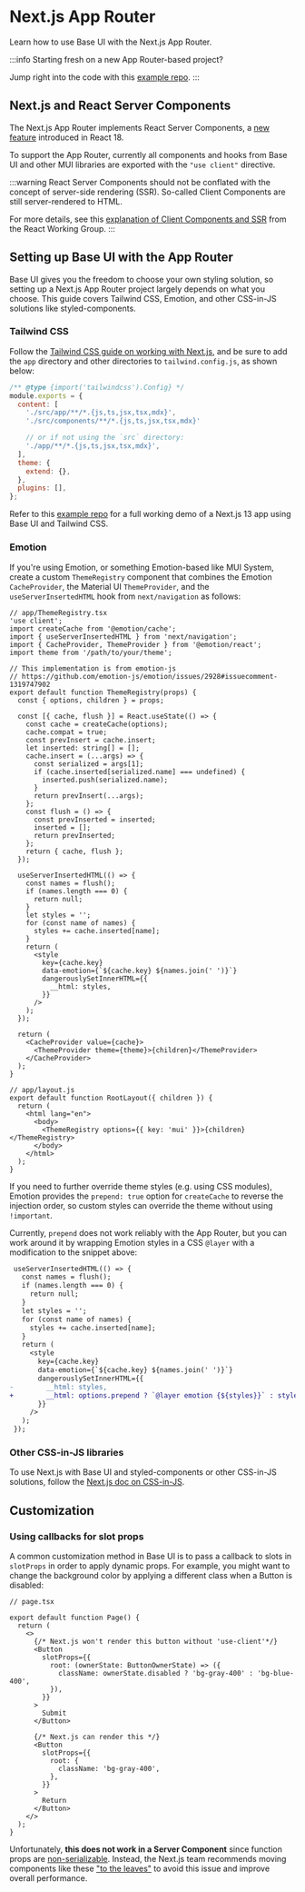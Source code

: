 # Next.js App Router

<p class="description">Learn how to use Base UI with the Next.js App Router.</p>

:::info
Starting fresh on a new App Router-based project?

Jump right into the code with this [example repo](https://github.com/mui/material-ui/blob/master/examples/base-next-app-router-ts).
:::

## Next.js and React Server Components

The Next.js App Router implements React Server Components, a [new feature](https://github.com/reactjs/rfcs/blob/main/text/0227-server-module-conventions.md#changes-since-v1) introduced in React 18.

To support the App Router, currently all components and hooks from Base UI and other MUI libraries are exported with the `"use client"` directive.

:::warning
React Server Components should not be conflated with the concept of server-side rendering (SSR).
So-called Client Components are still server-rendered to HTML.

For more details, see this [explanation of Client Components and SSR](https://github.com/reactwg/server-components/discussions/4) from the React Working Group.
:::

## Setting up Base UI with the App Router

Base UI gives you the freedom to choose your own styling solution, so setting up a Next.js App Router project largely depends on what you choose.
This guide covers Tailwind CSS, Emotion, and other CSS-in-JS solutions like styled-components.

### Tailwind CSS

Follow the [Tailwind CSS guide on working with Next.js](https://tailwindcss.com/docs/guides/nextjs), and be sure to add the `app` directory and other directories to `tailwind.config.js`, as shown below:

```js
/** @type {import('tailwindcss').Config} */
module.exports = {
  content: [
    './src/app/**/*.{js,ts,jsx,tsx,mdx}',
    './src/components/**/*.{js,ts,jsx,tsx,mdx}'

    // or if not using the `src` directory:
    './app/**/*.{js,ts,jsx,tsx,mdx}',
  ],
  theme: {
    extend: {},
  },
  plugins: [],
};
```

Refer to this [example repo](https://github.com/mui/material-ui/blob/master/examples/base-next-app-router-tailwind-ts) for a full working demo of a Next.js 13 app using Base UI and Tailwind CSS.

### Emotion

If you're using Emotion, or something Emotion-based like MUI System, create a custom `ThemeRegistry` component that combines the Emotion `CacheProvider`, the Material UI `ThemeProvider`, and the `useServerInsertedHTML` hook from `next/navigation` as follows:

```tsx
// app/ThemeRegistry.tsx
'use client';
import createCache from '@emotion/cache';
import { useServerInsertedHTML } from 'next/navigation';
import { CacheProvider, ThemeProvider } from '@emotion/react';
import theme from '/path/to/your/theme';

// This implementation is from emotion-js
// https://github.com/emotion-js/emotion/issues/2928#issuecomment-1319747902
export default function ThemeRegistry(props) {
  const { options, children } = props;

  const [{ cache, flush }] = React.useState(() => {
    const cache = createCache(options);
    cache.compat = true;
    const prevInsert = cache.insert;
    let inserted: string[] = [];
    cache.insert = (...args) => {
      const serialized = args[1];
      if (cache.inserted[serialized.name] === undefined) {
        inserted.push(serialized.name);
      }
      return prevInsert(...args);
    };
    const flush = () => {
      const prevInserted = inserted;
      inserted = [];
      return prevInserted;
    };
    return { cache, flush };
  });

  useServerInsertedHTML(() => {
    const names = flush();
    if (names.length === 0) {
      return null;
    }
    let styles = '';
    for (const name of names) {
      styles += cache.inserted[name];
    }
    return (
      <style
        key={cache.key}
        data-emotion={`${cache.key} ${names.join(' ')}`}
        dangerouslySetInnerHTML={{
          __html: styles,
        }}
      />
    );
  });

  return (
    <CacheProvider value={cache}>
      <ThemeProvider theme={theme}>{children}</ThemeProvider>
    </CacheProvider>
  );
}

// app/layout.js
export default function RootLayout({ children }) {
  return (
    <html lang="en">
      <body>
        <ThemeRegistry options={{ key: 'mui' }}>{children}</ThemeRegistry>
      </body>
    </html>
  );
}
```

If you need to further override theme styles (e.g. using CSS modules), Emotion provides the `prepend: true` option for `createCache` to reverse the injection order, so custom styles can override the theme without using `!important`.

Currently, `prepend` does not work reliably with the App Router, but you can work around it by wrapping Emotion styles in a CSS `@layer` with a modification to the snippet above:

```diff
 useServerInsertedHTML(() => {
   const names = flush();
   if (names.length === 0) {
     return null;
   }
   let styles = '';
   for (const name of names) {
     styles += cache.inserted[name];
   }
   return (
     <style
       key={cache.key}
       data-emotion={`${cache.key} ${names.join(' ')}`}
       dangerouslySetInnerHTML={{
-        __html: styles,
+        __html: options.prepend ? `@layer emotion {${styles}}` : styles,
       }}
     />
   );
 });
```

### Other CSS-in-JS libraries

To use Next.js with Base UI and styled-components or other CSS-in-JS solutions, follow the [Next.js doc on CSS-in-JS](https://nextjs.org/docs/app/building-your-application/styling/css-in-js).

## Customization

### Using callbacks for slot props

A common customization method in Base UI is to pass a callback to slots in `slotProps` in order to apply dynamic props. For example, you might want to change the background color by applying a different class when a Button is disabled:

```tsx
// page.tsx

export default function Page() {
  return (
    <>
      {/* Next.js won't render this button without 'use-client'*/}
      <Button
        slotProps={{
          root: (ownerState: ButtonOwnerState) => ({
            className: ownerState.disabled ? 'bg-gray-400' : 'bg-blue-400',
          }),
        }}
      >
        Submit
      </Button>

      {/* Next.js can render this */}
      <Button
        slotProps={{
          root: {
            className: 'bg-gray-400',
          },
        }}
      >
        Return
      </Button>
    </>
  );
}
```

Unfortunately, **this does not work in a Server Component** since function props are [non-serializable](https://nextjs.org/docs/getting-started/react-essentials#passing-props-from-server-to-client-components-serialization).
Instead, the Next.js team recommends moving components like these ["to the leaves"](https://nextjs.org/docs/getting-started/react-essentials#moving-client-components-to-the-leaves) to avoid this issue and improve overall performance.
